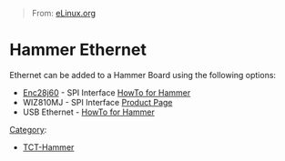 > From: [eLinux.org](http://eLinux.org/Hammer_Ethernet "http://eLinux.org/Hammer_Ethernet")


# Hammer Ethernet



Ethernet can be added to a Hammer Board using the following options:

-   [Enc28j60](http://eLinux.org/Enc28j60 "Enc28j60") - SPI Interface [HowTo for
    Hammer](http://eLinux.org/Hammer_How_to_Enc28j60 "Hammer How to Enc28j60")
-   WIZ810MJ - SPI Interface [Product
    Page](http://wiznet.co.kr/pro_iin_wiz810mj.htm)
-   USB Ethernet - [HowTo for
    Hammer](http://eLinux.org/Hammer_How_to_USB_Ethernet "Hammer How to USB Ethernet")


[Category](http://eLinux.org/Special:Categories "Special:Categories"):

-   [TCT-Hammer](http://eLinux.org/Category:TCT-Hammer "Category:TCT-Hammer")

